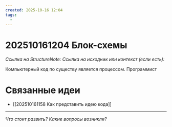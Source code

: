 ```yaml
---
created: 2025-10-16 12:04
tags:
  - 
---
```

# 202510161204 Блок-схемы

*Ссылка на StructureNote:*
*Ссылка на исходник или контекст (если есть):* 

Компьютерный код по существу является процессом.  Программист
# Связанные идеи
- [[202510161158 Как представить идею кода]]
---

*Что стоит развить? Какие вопросы возникли?*